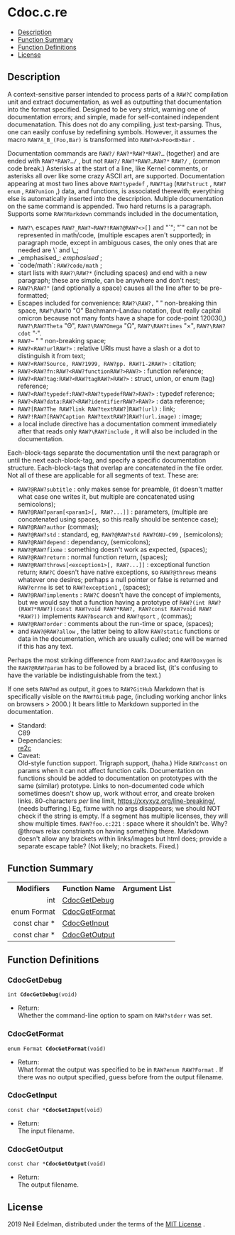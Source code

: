  # Cdoc\.c\.re #

 * [Description](#user-content-preamble)
 * [Function Summary](#user-content-summary)
 * [Function Definitions](#user-content-fn)
 * [License](#user-content-license)

 ## <a id = "user-content-preamble" name = "user-content-preamble">Description</a> ##

A context\-sensitive parser intended to process parts of a `RAW?C` compilation unit and extract documentation, as well as outputting that documentation into the format specified\. Designed to be very strict, warning one of documentation errors; and simple, made for self\-contained independent documenatation\. This does not do any compiling, just text\-parsing\. Thus, one can easily confuse by redefining symbols\. However, it assumes the macro `RAW?A_B_(Foo,Bar)` is transformed into `RAW?<A>Foo<B>Bar` \.

Documentation commands are `RAW?/` `RAW?*RAW?*RAW?…` \(together\) and are ended with `RAW?*RAW?…/` , but not `RAW?/` `RAW?*RAW?…RAW?*` `RAW?/` , \(common code break\.\) Asterisks at the start of a line, like Kernel comments, or asterisks all over like some crazy ASCII art, are supported\. Documentation appearing at most two lines above `RAW?typedef` , `RAW?tag` \(`RAW?struct` , `RAW?enum` , `RAW?union` ,\) data, and functions, is associated therewith; everything else is automatically inserted into the description\. Multiple documentation on the same command is appended\. Two hard returns is a paragraph\. Supports some `RAW?Markdown` commands included in the documentation,

 * `RAW?\` escapes `RAW?_RAW?~RAW?!RAW?@RAW?<>[]` and "\`"; "\`" can not be represented in math/code, \(multiple escapes aren't supported\); in paragraph mode, except in ambiguous cases, the only ones that are needed are \\\` and \\\_;
 * \_emphasised\_: _emphasised_ ;
 * \`code/math\`: `RAW?code/math` ;
 * start lists with `RAW?\RAW?*` \(including spaces\) and end with a new paragraph; these are simple, can be anywhere and don't nest;
 * `RAW?\RAW?"` \(and optionally a space\) causes all the line after to be pre\-formatted;
 * Escapes included for convenience: `RAW?\RAW?,` "&#8239;" non\-breaking thin space, `RAW?\RAW?O` "&#927;" Bachmann–Landau notation, \(but really capital omicron because not many fonts have a shape for code\-point 120030,\) `RAW?\RAW?Theta` "&#920;", `RAW?\RAW?Omega` "&#937;", `RAW?\RAW?times` "&#215;", `RAW?\RAW?cdot` "&#183;"\.
 * `RAW?~` "&nbsp;" non\-breaking space;
 * `RAW?<RAW?urlRAW?>` : relative URIs must have a slash or a dot to distinguish it from text;
 * `RAW?<RAW?Source, RAW?1999, RAW?pp. RAW?1-2RAW?>` : citation;
 * `RAW?<RAW?fn:RAW?<RAW?functionRAW?>RAW?>` : function reference;
 * `RAW?<RAW?tag:RAW?<RAW?tagRAW?>RAW?>` : struct, union, or enum \(tag\) reference;
 * `RAW?<RAW?typedef:RAW?<RAW?typedefRAW?>RAW?>` : typedef reference;
 * `RAW?<RAW?data:RAW?<RAW?identifierRAW?>RAW?>` : data reference;
 * `RAW?[RAW?The RAW?link RAW?textRAW?]RAW?(url)` : link;
 * `RAW?!RAW?[RAW?Caption RAW?textRAW?]RAW?(url.image)` : image;
 * a local include directive has a documentation comment immediately after that reads only `RAW?\RAW?include` , it will also be included in the documentation\.

Each\-block\-tags separate the documentation until the next paragraph or until the next each\-block\-tag, and specify a specific documentation structure\. Each\-block\-tags that overlap are concatenated in the file order\. Not all of these are applicable for all segments of text\. These are:

 * `RAW?@RAW?subtitle` : only makes sense for preamble, \(it doesn't matter what case one writes it, but multiple are concatenated using semicolons\);
 * `RAW?@RAW?param[<param1>[, RAW?...]]` : parameters, \(multiple are concatenated using spaces, so this really should be sentence case\);
 * `RAW?@RAW?author` \(commas\);
 * `RAW?@RAW?std` : standard, eg, `RAW?@RAW?std RAW?GNU-C99` , \(semicolons\);
 * `RAW?@RAW?depend` : dependancy, \(semicolons\);
 * `RAW?@RAW?fixme` : something doesn't work as expected, \(spaces\);
 * `RAW?@RAW?return` : normal function return, \(spaces\);
 * `RAW?@RAW?throws[<exception1>[, RAW?...]]` : exceptional function return; `RAW?C` doesn't have native exceptions, so `RAW?@throws` means whatever one desires; perhaps a null pointer or false is returned and `RAW?errno` is set to `RAW?exception1` , \(spaces\);
 * `RAW?@RAW?implements` : `RAW?C` doesn't have the concept of implements, but we would say that a function having a prototype of `RAW?(int RAW?(RAW?*RAW?)(const RAW?void RAW?*RAW?, RAW?const RAW?void RAW?*RAW?))` implements `RAW?bsearch` and `RAW?qsort` , \(commas\);
 * `RAW?@RAW?order` : comments about the run\-time or space, \(spaces\);
 * and `RAW?@RAW?allow` , the latter being to allow `RAW?static` functions or data in the documentation, which are usually culled; one will be warned if this has any text\.

Perhaps the most striking difference from `RAW?Javadoc` and `RAW?Doxygen` is the `RAW?@RAW?param` has to be followed by a braced list, \(it's confusing to have the variable be indistinguishable from the text\.\)

If one sets `RAW?md` as output, it goes to `RAW?GitHub` Markdown that is specifically visible on the `RAW?GitHub` page, \(including working anchor links on browsers > 2000\.\) It bears little to Markdown supported in the documentation\.



 * Standard:  
   C89
 * Dependancies:  
   [re2c](http://re2c.org/)
 * Caveat:  
   Old\-style function support\. Trigraph support, \(haha\.\) Hide `RAW?const` on params when it can not affect function calls\. Documentation on functions should be added to documentation on prototypes with the same \(similar\) prototype\. Links to non\-documented code which sometimes doesn't show up, work without error, and create broken links\. 80\-characters _per_ line limit, [https://xxyxyz\.org/line\-breaking/](https://xxyxyz.org/line-breaking/), \(needs buffering\.\) Eg, fixme with no args disappears; we should NOT check if the string is empty\. If a segment has multiple licenses, they will show multiple times\. `RAW?foo.c:221` : space where it shouldn't be\. Why? @throws relax constriants on having something there\. Markdown doesn't allow any brackets within links/images but html does; provide a separate escape table? \(Not likely; no brackets\. Fixed\.\)


 ## <a id = "user-content-summary" name = "user-content-summary">Function Summary</a> ##

<table>

<tr><th>Modifiers</th><th>Function Name</th><th>Argument List</th></tr>

<tr><td align = right>int</td><td><a href = "#user-content-fn-155d6ff">CdocGetDebug</a></td><td></td></tr>

<tr><td align = right>enum Format</td><td><a href = "#user-content-fn-334aa1ab">CdocGetFormat</a></td><td></td></tr>

<tr><td align = right>const char *</td><td><a href = "#user-content-fn-7ee5d21c">CdocGetInput</a></td><td></td></tr>

<tr><td align = right>const char *</td><td><a href = "#user-content-fn-18fcd065">CdocGetOutput</a></td><td></td></tr>

</table>



 ## <a id = "user-content-fn" name = "user-content-fn">Function Definitions</a> ##

 ### <a id = "user-content-fn-155d6ff" name = "user-content-fn-155d6ff">CdocGetDebug</a> ###

<code>int <strong>CdocGetDebug</strong>(void)</code>

 - Return:  
   Whether the command\-line option to spam on `RAW?stderr` was set\.




 ### <a id = "user-content-fn-334aa1ab" name = "user-content-fn-334aa1ab">CdocGetFormat</a> ###

<code>enum Format <strong>CdocGetFormat</strong>(void)</code>

 - Return:  
   What format the output was specified to be in `RAW?enum RAW?Format` \. If there was no output specified, guess before from the output filename\.




 ### <a id = "user-content-fn-7ee5d21c" name = "user-content-fn-7ee5d21c">CdocGetInput</a> ###

<code>const char *<strong>CdocGetInput</strong>(void)</code>

 - Return:  
   The input filename\.




 ### <a id = "user-content-fn-18fcd065" name = "user-content-fn-18fcd065">CdocGetOutput</a> ###

<code>const char *<strong>CdocGetOutput</strong>(void)</code>

 - Return:  
   The output filename\.






 ## <a id = "user-content-license" name = "user-content-license">License</a> ##

2019 Neil Edelman, distributed under the terms of the [MIT License](https://opensource.org/licenses/MIT) \.



